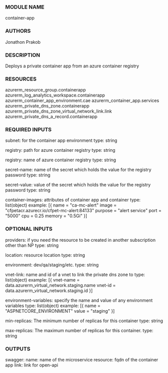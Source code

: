 ### MODULE NAME
container-app

### AUTHORS
Jonathon Prakob

### DESCRIPTION
Deploys a private container app from an azure container registry 

### RESOURCES
azurerm_resource_group.containerapp
    azurerm_log_analytics_workspace.containerapp
    azurerm_container_app_environment.cae
    azurerm_container_app.services
    azurerm_private_dns_zone.containerapp
    azurerm_private_dns_zone_virtual_network_link.link
    azurerm_private_dns_a_record.containerapp


### REQUIRED INPUTS
subnet:  for the container app environment
    type: string

registry: path for azure container registry
    type: string

registry: name of azure container registry
    type: string

secret-name: name of the secret which holds the value for the registry password
    type: string

secret-value: value of the secret which holds the value for the registry password
    type: string

container-images: attributes of container app and container
    type: list(object)
    example:
        [{
            name    = "ca-mc-alert"
            image   = "cfpetacr.azurecr.io/cfpet-mc-alert:84133"
            purpose = "alert service"
            port    = "5000"
            cpu     = 0.25
            memory  = "0.5Gi"
        }]


### OPTIONAL INPUTS
providers: if you need the resource to be created in another subscription other than NP
    type: string

location: resource location
    type: string

environment: dev/qa/staging/etc.
    type: string

vnet-link: name and id of a vnet to link the private dns zone to
    type: list(object)
    example: 
        [{
            vnet-name  = data.azurerm_virtual_network.staging.name
            vnet-id = data.azurerm_virtual_network.staging.id
        }]

environment-variables: specify the name and value of any environment variables
    type: list(object)
    example: 
        [{
            name  = "ASPNETCORE_ENVIRONMENT"
            value = "staging"
        }]

min-replicas: The minimum number of replicas for this container
    type: string

max-replicas: The maximum number of replicas for this container.
    type: string

### OUTPUTS
swagger: 
    name: name of the microservice
    resource: fqdn of the container app
    link: link for open-api


